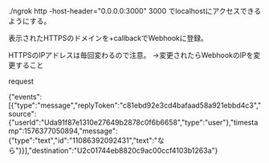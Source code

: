 ./ngrok http -host-header="0.0.0.0:3000" 3000
でlocalhostにアクセスできるようにする。

表示されたHTTPSのドメインを+callbackでWebhookに登録。

HTTPSのIPアドレスは毎回変わるので注意。
→変更されたらWebhookのIPを変更すること

request

{"events":[{"type":"message","replyToken":"c81ebd92e3cd4bafaad58a921ebbd4c3","source":{"userId":"Uda91f87e1310e27649b2878c0f6b6658","type":"user"},"timestamp":1576377050894,"message":{"type":"text","id":"11086392092431","text":"なら"}}],"destination":"U2c01744eb8820c9ac00ccf4103b1263a"}


